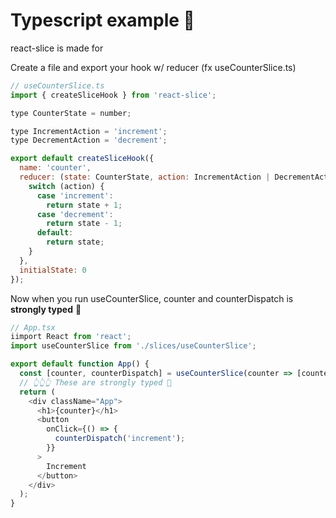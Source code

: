 # Typescript example 💙

react-slice is made for

Create a file and export your hook w/ reducer (fx useCounterSlice.ts)

```js
// useCounterSlice.ts
import { createSliceHook } from 'react-slice';

type CounterState = number;

type IncrementAction = 'increment';
type DecrementAction = 'decrement';

export default createSliceHook({
  name: 'counter',
  reducer: (state: CounterState, action: IncrementAction | DecrementAction) => {
    switch (action) {
      case 'increment':
        return state + 1;
      case 'decrement':
        return state - 1;
      default:
        return state;
    }
  },
  initialState: 0
});
```

Now when you run useCounterSlice, counter and counterDispatch is **strongly typed** 💪

```js
// App.tsx
iimport React from 'react';
import useCounterSlice from './slices/useCounterSlice';

export default function App() {
  const [counter, counterDispatch] = useCounterSlice(counter => [counter]);
  // 👆👆👆 These are strongly typed 💪
  return (
    <div className="App">
      <h1>{counter}</h1>
      <button
        onClick={() => {
          counterDispatch('increment');
        }}
      >
        Increment
      </button>
    </div>
  );
}

```
